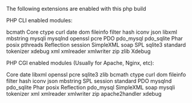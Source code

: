 The following extensions are enabled with this php build

PHP CLI enabled modules:

bcmath
Core
ctype
curl
date
dom
fileinfo
filter
hash
iconv
json
libxml
mbstring
mysqli
mysqlnd
openssl
pcre
PDO
pdo_mysql
pdo_sqlite
Phar
posix
pthreads
Reflection
session
SimpleXML
soap
SPL
sqlite3
standard
tokenizer
xdebug
xml
xmlreader
xmlwriter
zip
zlib
Xdebug


PHP CGI enabled modules (Usually for Apache, Nginx, etc):

Core
date
libxml
openssl
pcre
sqlite3
zlib
bcmath
ctype
curl
dom
fileinfo
filter
hash
iconv
json
mbstring
SPL
session
standard
PDO
mysqlnd
pdo_sqlite
Phar
posix
Reflection
pdo_mysql
SimpleXML
soap
mysqli
tokenizer
xml
xmlreader
xmlwriter
zip
apache2handler
xdebug

